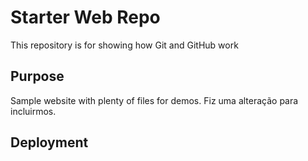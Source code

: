 # Starter Web Repo

This repository is for showing how Git and GitHub work

## Purpose

Sample website with plenty of files for demos. Fiz uma alteração para incluirmos.

## Deployment